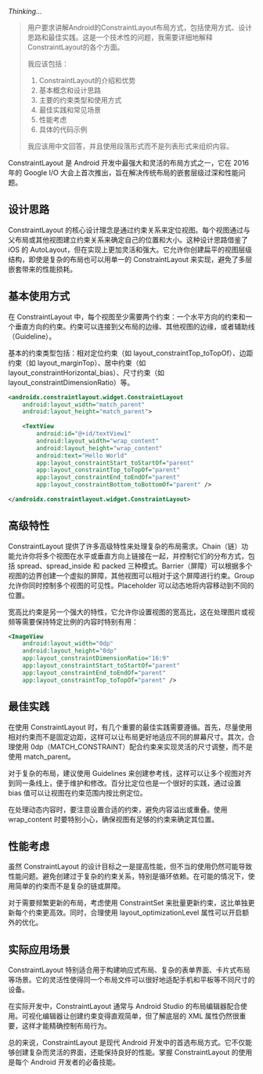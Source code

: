 *Thinking...*

> 用户要求讲解Android的ConstraintLayout布局方式，包括使用方式、设计思路和最佳实践。这是一个技术性的问题，我需要详细地解释ConstraintLayout的各个方面。
> 
> 我应该包括：
> 1. ConstraintLayout的介绍和优势
> 2. 基本概念和设计思路
> 3. 主要的约束类型和使用方式
> 4. 最佳实践和常见场景
> 5. 性能考虑
> 6. 具体的代码示例
> 
> 我应该用中文回答，并且使用段落形式而不是列表形式来组织内容。

ConstraintLayout 是 Android 开发中最强大和灵活的布局方式之一，它在 2016 年的 Google I/O 大会上首次推出，旨在解决传统布局的嵌套层级过深和性能问题。

## 设计思路

ConstraintLayout 的核心设计理念是通过约束关系来定位视图。每个视图通过与父布局或其他视图建立约束关系来确定自己的位置和大小。这种设计思路借鉴了 iOS 的 AutoLayout，但在实现上更加灵活和强大。它允许你创建扁平的视图层级结构，即使是复杂的布局也可以用单一的 ConstraintLayout 来实现，避免了多层嵌套带来的性能损耗。

## 基本使用方式

在 ConstraintLayout 中，每个视图至少需要两个约束：一个水平方向的约束和一个垂直方向的约束。约束可以连接到父布局的边缘、其他视图的边缘，或者辅助线（Guideline）。

基本的约束类型包括：相对定位约束（如 layout_constraintTop_toTopOf）、边距约束（如 layout_marginTop）、居中约束（如 layout_constraintHorizontal_bias）、尺寸约束（如 layout_constraintDimensionRatio）等。

```xml
<androidx.constraintlayout.widget.ConstraintLayout
    android:layout_width="match_parent"
    android:layout_height="match_parent">
    
    <TextView
        android:id="@+id/textView1"
        android:layout_width="wrap_content"
        android:layout_height="wrap_content"
        android:text="Hello World"
        app:layout_constraintStart_toStartOf="parent"
        app:layout_constraintTop_toTopOf="parent"
        app:layout_constraintEnd_toEndOf="parent"
        app:layout_constraintBottom_toBottomOf="parent" />
        
</androidx.constraintlayout.widget.ConstraintLayout>
```

## 高级特性

ConstraintLayout 提供了许多高级特性来处理复杂的布局需求。Chain（链）功能允许你将多个视图在水平或垂直方向上链接在一起，并控制它们的分布方式，包括 spread、spread_inside 和 packed 三种模式。Barrier（屏障）可以根据多个视图的边界创建一个虚拟的屏障，其他视图可以相对于这个屏障进行约束。Group 允许你同时控制多个视图的可见性。Placeholder 可以动态地将内容移动到不同的位置。

宽高比约束是另一个强大的特性，它允许你设置视图的宽高比，这在处理图片或视频等需要保持特定比例的内容时特别有用：

```xml
<ImageView
    android:layout_width="0dp"
    android:layout_height="0dp"
    app:layout_constraintDimensionRatio="16:9"
    app:layout_constraintStart_toStartOf="parent"
    app:layout_constraintEnd_toEndOf="parent"
    app:layout_constraintTop_toTopOf="parent" />
```

## 最佳实践

在使用 ConstraintLayout 时，有几个重要的最佳实践需要遵循。首先，尽量使用相对约束而不是固定边距，这样可以让布局更好地适应不同的屏幕尺寸。其次，合理使用 0dp（MATCH_CONSTRAINT）配合约束来实现灵活的尺寸调整，而不是使用 match_parent。

对于复杂的布局，建议使用 Guidelines 来创建参考线，这样可以让多个视图对齐到同一条线上，便于维护和修改。百分比定位也是一个很好的实践，通过设置 bias 值可以让视图在约束范围内按比例定位。

在处理动态内容时，要注意设置合适的约束，避免内容溢出或重叠。使用 wrap_content 时要特别小心，确保视图有足够的约束来确定其位置。

## 性能考虑

虽然 ConstraintLayout 的设计目标之一是提高性能，但不当的使用仍然可能导致性能问题。避免创建过于复杂的约束关系，特别是循环依赖。在可能的情况下，使用简单的约束而不是复杂的链或屏障。

对于需要频繁更新的布局，考虑使用 ConstraintSet 来批量更新约束，这比单独更新每个约束更高效。同时，合理使用 layout_optimizationLevel 属性可以开启额外的优化。

## 实际应用场景

ConstraintLayout 特别适合用于构建响应式布局、复杂的表单界面、卡片式布局等场景。它的灵活性使得同一个布局文件可以很好地适配手机和平板等不同尺寸的设备。

在实际开发中，ConstraintLayout 通常与 Android Studio 的布局编辑器配合使用。可视化编辑器让创建约束变得直观简单，但了解底层的 XML 属性仍然很重要，这样才能精确控制布局行为。

总的来说，ConstraintLayout 是现代 Android 开发中的首选布局方式。它不仅能够创建复杂而灵活的界面，还能保持良好的性能。掌握 ConstraintLayout 的使用是每个 Android 开发者的必备技能。